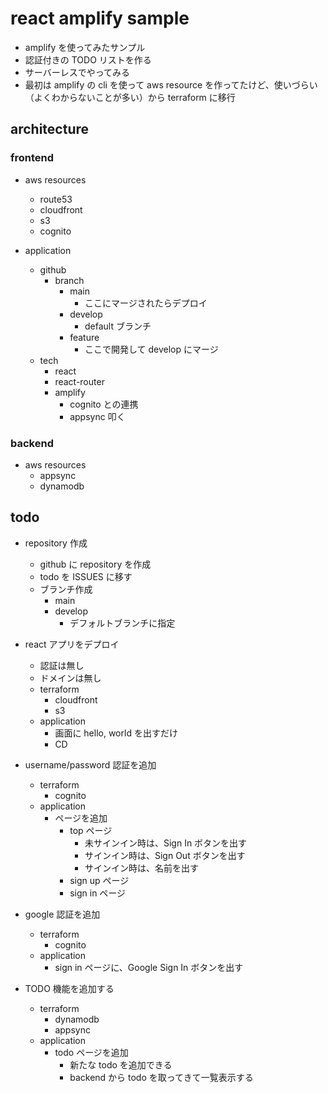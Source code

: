 # react amplify sample

- amplify を使ってみたサンプル
- 認証付きの TODO リストを作る
- サーバーレスでやってみる
- 最初は amplify の cli を使って aws resource を作ってたけど、使いづらい（よくわからないことが多い）から terraform に移行 

## architecture
### frontend
- aws resources
    - route53
    - cloudfront
    - s3
    - cognito

- application
    - github
        - branch
            - main
                - ここにマージされたらデプロイ
            - develop
                - default ブランチ
            - feature
                - ここで開発して develop にマージ
    - tech
        - react
        - react-router
        - amplify
            - cognito との連携
            - appsync 叩く

### backend
- aws resources
    - appsync
    - dynamodb

## todo
- repository 作成
    - github に repository を作成
    - todo を ISSUES に移す
    - ブランチ作成
        - main
        - develop
            - デフォルトブランチに指定

- react アプリをデプロイ
    - 認証は無し
    - ドメインは無し
    - terraform
        - cloudfront
        - s3
    - application
        - 画面に hello, world を出すだけ
        - CD

- username/password 認証を追加
    - terraform
        - cognito
    - application
        - ページを追加
            - top ページ
                - 未サインイン時は、Sign In ボタンを出す
                - サインイン時は、Sign Out ボタンを出す
                - サインイン時は、名前を出す
            - sign up ページ
            - sign in ページ

- google 認証を追加
    - terraform
        - cognito
    - application
        - sign in ページに、Google Sign In ボタンを出す

- TODO 機能を追加する
    - terraform
        - dynamodb
        - appsync
    - application
        - todo ページを追加
            - 新たな todo を追加できる
            - backend から todo を取ってきて一覧表示する
